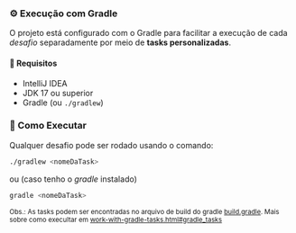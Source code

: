 ### ⚙️ Execução com Gradle

O projeto está configurado com o Gradle para facilitar a execução de cada *desafio* separadamente por meio de **tasks personalizadas**.

#### 📌 Requisitos

- IntelliJ IDEA
- JDK 17 ou superior
- Gradle (ou `./gradlew`)

### 🚀 Como Executar

Qualquer desafio pode ser rodado usando o comando:

```bash
./gradlew <nomeDaTask>
```

ou (caso tenho o *gradle* instalado)

```bash
gradle <nomeDaTask>
```
<sub>Obs.: As tasks podem ser encontradas no arquivo de build do gradle [build.gradle](https://github.com/dc7devs/desing-pattern-java/blob/main/build.gradle). Mais sobre como execultar em [work-with-gradle-tasks.html#gradle_tasks](https://www.jetbrains.com/help/idea/work-with-gradle-tasks.html#gradle_tasks)</sub>


